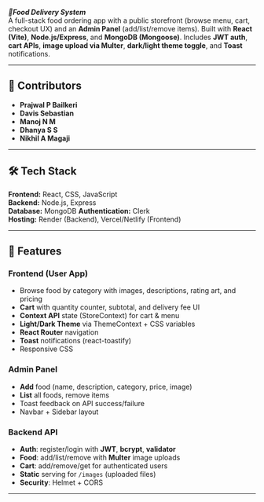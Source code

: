 ***🍴Food Delivery System***<br>
A full-stack food ordering app with a public storefront (browse menu, cart, checkout UX) and an **Admin Panel** (add/list/remove items). Built with **React (Vite)**, **Node.js/Express**, and **MongoDB (Mongoose)**. Includes **JWT auth**, **cart APIs**, **image upload via Multer**, **dark/light theme toggle**, and **Toast** notifications.

---

## 👥 Contributors
- **Prajwal P Bailkeri**
- **Davis Sebastian**
- **Manoj N M**
- **Dhanya S S**
- **Nikhil A Magaji**

---

## 🛠️ Tech Stack
**Frontend:** React, CSS, JavaScript  
**Backend:** Node.js, Express  
**Database:** MongoDB 
**Authentication:** Clerk  
**Hosting:** Render (Backend), Vercel/Netlify (Frontend)

---

## 🧩 Features

### Frontend (User App)
- Browse food by category with images, descriptions, rating art, and pricing
- **Cart** with quantity counter, subtotal, and delivery fee UI
- **Context API** state (StoreContext) for cart & menu
- **Light/Dark Theme** via ThemeContext + CSS variables
- **React Router** navigation
- **Toast** notifications (react-toastify)
- Responsive CSS

### Admin Panel
- **Add** food (name, description, category, price, image)
- **List** all foods, remove items
- Toast feedback on API success/failure
- Navbar + Sidebar layout

### Backend API
- **Auth**: register/login with **JWT**, **bcrypt**, **validator**
- **Food**: add/list/remove with **Multer** image uploads
- **Cart**: add/remove/get for authenticated users
- **Static** serving for `/images` (uploaded files)
- **Security**: Helmet + CORS

---


